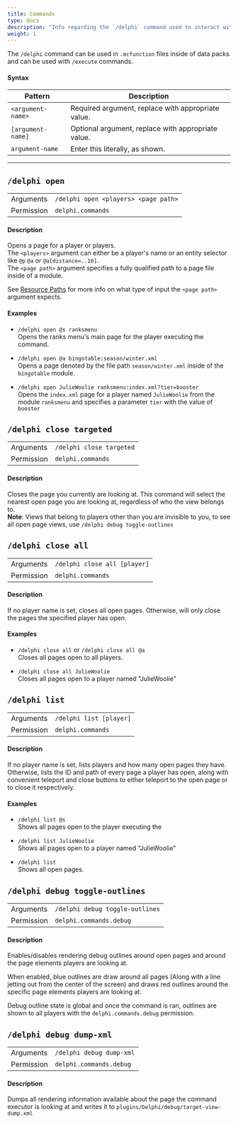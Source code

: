 ```yaml
---
title: Commands
type: docs
description: "Info regarding the `/delphi` command used to interact with and spawn pages."
weight: 1
---
```

The `/delphi` command can be used in `.mcfunction` files inside of data packs 
and can be used with `/execute` commands.
  
#### Syntax
| Pattern | Description |
|--|--|
| `<argument-name>` | Required argument, replace with appropriate value. |
| `[argument-name]` | Optional argument, replace with appropriate value. |
| `argument-name` | Enter this literally, as shown. |
  
---

## `/delphi open`
| | |
|--|--|
| Arguments  | `/delphi open <players> <page path>` |
| Permission | `delphi.commands` |

#### Description  
Opens a page for a player or players.  
The `<players>` argument can either be a player's name or an entity selector 
like `@p` `@a` or `@a[distance=..10]`.  
The `<page path>` argument specifies a fully qualified path to a page file 
inside of a module.
  
See [Resource Paths](/menus/paths/) for more info on what type of input the 
`<page path>` argument expects.
  
#### Examples
- `/delphi open @s ranksmenu`  
  Opens the ranks menu's main page for the player executing the command.  
  
- `/delphi open @a bingotable:season/winter.xml`  
  Opens a page denoted by the file path `season/winter.xml` inside of the 
  `bingotable` module.

- `/delphi open JulieWoolie ranksmenu:index.xml?tier=booster`  
  Opens the `index.xml` page for a player named `JulieWoolie` from the module 
  `ranksmenu` and specifies a parameter `tier` with the value of `booster`

## `/delphi close targeted`
| | |
|--|--|
| Arguments  | `/delphi close targeted` |
| Permission | `delphi.commands` |
  
#### Description
Closes the page you currently are looking at. This command will select the 
nearest open page you are looking at, regardless of who the view belongs to.  
**Note**: Views that belong to players other than you are invisible to you,
to see all open page views, use `/delphi debug toggle-outlines`

## `/delphi close all`
| | |
|--|--|
| Arguments  | `/delphi close all [player]` |
| Permission | `delphi.commands` |
  
#### Description
If no player name is set, closes all open pages. Otherwise, will only close the
pages the specified player has open.

#### Examples
- `/delphi close all` or `/delphi close all @a`  
  Closes all pages open to all players.

- `/delphi close all JulieWoolie`  
  Closes all pages open to a player named "JulieWoolie"

## `/delphi list`
| | |
|--|--|
| Arguments  | `/delphi list [player]` |
| Permission | `delphi.commands` |
  
#### Description
If no player name is set, lists players and how many open pages they have. 
Otherwise, lists the ID and path of every page a player has open, along with
convenient teleport and close buttons to either teleport to the open page or
to close it respectively.

#### Examples
- `/delphi list @s`  
  Shows all pages open to the player executing the

- `/delphi list JulieWoolie`  
  Shows all pages open to a player named "JulieWoolie"

- `/delphi list`  
  Shows all open pages.

## `/delphi debug toggle-outlines`
| | |
|--|--|
| Arguments  | `/delphi debug toggle-outlines` |
| Permission | `delphi.commands.debug` |
  
#### Description
Enables/disables rendering debug outlines around open pages and around the
page elements players are looking at.
  
When enabled, blue outlines are draw around all pages (Along with a line jetting 
out from the center of the screen) and draws red outlines around the specific
page elements players are looking at.
  
Debug outline state is global and once the command is ran, outlines are shown
to all players with the `delphi.commands.debug` permission.

## `/delphi debug dump-xml`
| | |
|--|--|
| Arguments  | `/delphi debug dump-xml` |
| Permission | `delphi.commands.debug` |
#### Description
Dumps all rendering information available about the page the command executor 
is looking at and writes it to `plugins/Delphi/debug/target-view-dump.xml`